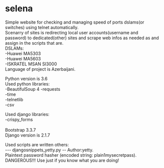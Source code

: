 # selena

Simple website for checking and managing speed of ports dslams(or switches) using telnet automatically.</br>
Scenarry of sites is redirecting local user accounts(username and password) to dedicated(other) sites and scrape web infos as needed as and assign in the scripts that are.</br>
DSLAMs:</br>
-Huawei MA5303</br>
-Huawei MA5603</br>
-ISKRATEL MSAN SI3000</br>
Language of project is Azerbaijani.</br>

Python version is 3.6</br>
Used python libraries:</br>
-BeautifulSoup 4
-requests</br>
-time</br>
-telnetlib</br>
-csv</br>

Used django libraries:</br>
-crispy_forms</br>
</br>
Bootstrap 3.3.7</br>
Django version is 2.1.7</br>

Used scripts are written others:</br>
 --- djangosnippets_yetty.py -- Author:yetty.</br>
Plaintext password hasher (encoded string: plain$1$mysecretpass).</br>
DANGEROUS!!! Use just if you know what you are doing!</br>
